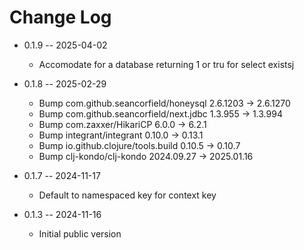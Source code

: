 # Change Log


* 0.1.9 -- 2025-04-02
  - Accomodate for a database returning 1 or tru for select existsj

* 0.1.8 -- 2025-02-29
  - Bump com.github.seancorfield/honeysql 2.6.1203 -> 2.6.1270
  - Bump com.github.seancorfield/next.jdbc 1.3.955 -> 1.3.994
  - Bump com.zaxxer/HikariCP 6.0.0 -> 6.2.1
  - Bump integrant/integrant 0.10.0 -> 0.13.1
  - Bump io.github.clojure/tools.build 0.10.5 -> 0.10.7
  - Bump clj-kondo/clj-kondo 2024.09.27 -> 2025.01.16

* 0.1.7 -- 2024-11-17
  - Default to namespaced key for context key

* 0.1.3 -- 2024-11-16
  - Initial public version
